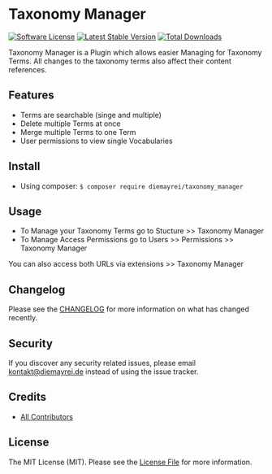 # Taxonomy Manager

[![Software License][ico-license]](LICENSE.md)
[![Latest Stable Version][ico-githubversion]][link-releases]
[![Total Downloads][ico-downloads]][link-packagist]

Taxonomy Manager is a Plugin which allows easier Managing for Taxonomy Terms.
All changes to the taxonomy terms also affect their content references.

## Features

* Terms are searchable (singe and multiple)
* Delete multiple Terms at once
* Merge multiple Terms to one Term
* User permissions to view single Vocabularies

## Install

* Using composer: `$ composer require diemayrei/taxonomy_manager`

## Usage

- To Manage your Taxonomy Terms go to Stucture >> Taxonomy Manager
- To Manage Access Permissions go to Users >> Permissions >> Taxonomy Manager

You can also access both URLs via extensions >> Taxonomy Manager

## Changelog

Please see the [CHANGELOG](CHANGELOG.md) for more information on what has changed recently.

## Security

If you discover any security related issues, please email kontakt@diemayrei.de instead of using the issue tracker.

## Credits

- [All Contributors][link-contributors]

## License

The MIT License (MIT). Please see the [License File](LICENSE.md) for more information.

[ico-license]: https://img.shields.io/badge/license-MIT-brightgreen.svg?style=flat-square
[ico-githubversion]: https://badge.fury.io/gh/dieMAYREI%2Ftaxonomy_manager.svg
[ico-downloads]: https://poser.pugx.org/diemayrei/taxonomy_manager/downloads

[link-releases]: https://github.com/dieMAYREI/taxonomy_manager/releases
[link-contributors]: ../../contributors
[link-packagist]: https://packagist.org/packages/diemayrei/taxonomy_manager
